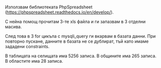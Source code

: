 Използвам библиотеката PhpSpreadsheet (https://phpspreadsheet.readthedocs.io/en/develop/).

С нейна помощ прочитам 3-те xls файла и ги запазвам в 3 отделни масива.

След това в 3 for цикъла с mysqli_query ги вкарвам в базата данни.
При повторно пускане, данните в базата не се дублират, тъй като имаме зададени constraints.

В таблицата на селищата има 5256 записа.
В общините има 265 записа.
В областите има 28 записа.
